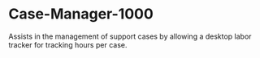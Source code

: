 # Case-Manager-1000
Assists in the management of support cases by allowing a desktop labor tracker for tracking hours per case.
